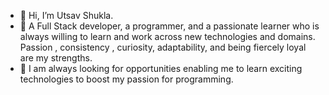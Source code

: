 - 👋 Hi, I’m Utsav Shukla. 
- 🌱  A Full Stack developer, a programmer, and a passionate learner who is always willing to learn and work across new 
      technologies and domains.
      Passion , consistency , curiosity, adaptability, and being fiercely loyal are my strengths.
- 👀 I am always looking for opportunities enabling me to learn exciting technologies to boost my 
      passion for programming.



